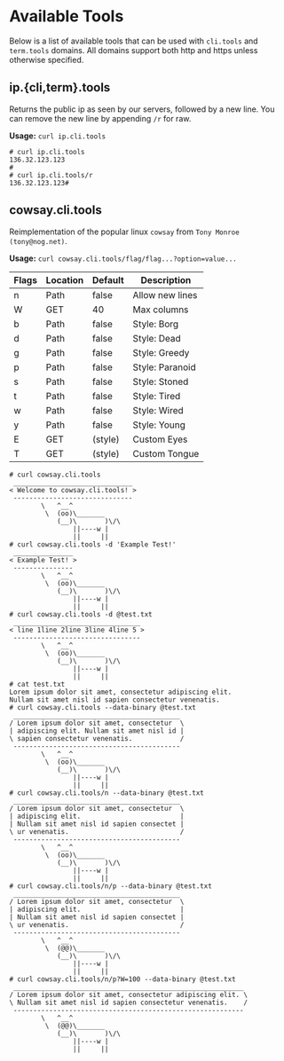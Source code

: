 # Available Tools

Below is a list of available tools that can be used with `cli.tools` and
`term.tools` domains. All domains support both http and https unless otherwise
specified.

## ip.{cli,term}.tools

Returns the public ip as seen by our servers, followed by a
new line. You can remove the new line by appending `/r` for raw.

**Usage:** `curl ip.cli.tools`

```
# curl ip.cli.tools
136.32.123.123
#
# curl ip.cli.tools/r
136.32.123.123# 
```

## cowsay.cli.tools

Reimplementation of the popular linux `cowsay` from
`Tony Monroe (tony@nog.net)`.

**Usage:** `curl cowsay.cli.tools/flag/flag...?option=value...`

| Flags | Location | Default | Description     |
|-------|----------|---------|-----------------|
| n     | Path     | false   | Allow new lines |
| W     | GET      | 40      | Max columns     |
| b     | Path     | false   | Style: Borg     |
| d     | Path     | false   | Style: Dead     |
| g     | Path     | false   | Style: Greedy   |
| p     | Path     | false   | Style: Paranoid |
| s     | Path     | false   | Style: Stoned   |
| t     | Path     | false   | Style: Tired    |
| w     | Path     | false   | Style: Wired    |
| y     | Path     | false   | Style: Young    |
| E     | GET      | (style) | Custom Eyes     |
| T     | GET      | (style) | Custom Tongue   |

```
# curl cowsay.cli.tools
 ______________________________
< Welcome to cowsay.cli.tools! >
 ------------------------------
        \   ^__^
         \  (oo)\_______
            (__)\       )\/\
                ||----w |
                ||     ||
# curl cowsay.cli.tools -d 'Example Test!'
 _______________
< Example Test! >
 ---------------
        \   ^__^
         \  (oo)\_______
            (__)\       )\/\
                ||----w |
                ||     ||
# curl cowsay.cli.tools -d @test.txt
 ________________________________
< line 1line 2line 3line 4line 5 >
 --------------------------------
        \   ^__^
         \  (oo)\_______
            (__)\       )\/\
                ||----w |
                ||     ||
# cat test.txt
Lorem ipsum dolor sit amet, consectetur adipiscing elit.
Nullam sit amet nisl id sapien consectetur venenatis.
# curl cowsay.cli.tools --data-binary @test.txt
 __________________________________________
/ Lorem ipsum dolor sit amet, consectetur  \
| adipiscing elit. Nullam sit amet nisl id |
\ sapien consectetur venenatis.            /
 ------------------------------------------
        \   ^__^
         \  (oo)\_______
            (__)\       )\/\
                ||----w |
                ||     ||
# curl cowsay.cli.tools/n --data-binary @test.txt
 __________________________________________
/ Lorem ipsum dolor sit amet, consectetur  \
| adipiscing elit.                         |
| Nullam sit amet nisl id sapien consectet |
\ ur venenatis.                            /
 ------------------------------------------
        \   ^__^
         \  (oo)\_______
            (__)\       )\/\
                ||----w |
                ||     ||
# curl cowsay.cli.tools/n/p --data-binary @test.txt
 __________________________________________
/ Lorem ipsum dolor sit amet, consectetur  \
| adipiscing elit.                         |
| Nullam sit amet nisl id sapien consectet |
\ ur venenatis.                            /
 ------------------------------------------
        \   ^__^
         \  (@@)\_______
            (__)\       )\/\
                ||----w |
                ||     ||
# curl cowsay.cli.tools/n/p?W=100 --data-binary @test.txt
 __________________________________________________________
/ Lorem ipsum dolor sit amet, consectetur adipiscing elit. \
\ Nullam sit amet nisl id sapien consectetur venenatis.    /
 ----------------------------------------------------------
        \   ^__^
         \  (@@)\_______
            (__)\       )\/\
                ||----w |
                ||     ||
```